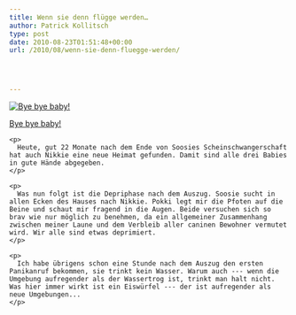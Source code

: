 ```yaml
---
title: Wenn sie denn flügge werden…
author: Patrick Kollitsch
type: post
date: 2010-08-23T01:51:48+00:00
url: /2010/08/wenn-sie-denn-fluegge-werden/




---
```

<div class="media image">
  <a href="http://www.flickr.com/photos/schreibblogade/4920344658/" title="Bye bye baby!"><img src="//farm5.static.flickr.com/4081/4920344658_1179e9663c.jpg" alt="Bye bye baby!" /></p> 
  
  <p>
    Bye bye baby!
  </p>
  
  <p>
    </a></div> 
    
    <p>
      Heute, gut 22 Monate nach dem Ende von Soosies Scheinschwangerschaft hat auch Nikkie eine neue Heimat gefunden. Damit sind alle drei Babies in gute Hände abgegeben.
    </p>
    
    <p>
      Was nun folgt ist die Depriphase nach dem Auszug. Soosie sucht in allen Ecken des Hauses nach Nikkie. Pokki legt mir die Pfoten auf die Beine und schaut mir fragend in die Augen. Beide versuchen sich so brav wie nur möglich zu benehmen, da ein allgemeiner Zusammenhang zwischen meiner Laune und dem Verbleib aller caninen Bewohner vermutet wird. Wir alle sind etwas deprimiert.
    </p>
    
    <p>
      Ich habe übrigens schon eine Stunde nach dem Auszug den ersten Panikanruf bekommen, sie trinkt kein Wasser. Warum auch --- wenn die Umgebung aufregender als der Wassertrog ist, trinkt man halt nicht. Was hier immer wirkt ist ein Eiswürfel --- der ist aufregender als neue Umgebungen...
    </p>
